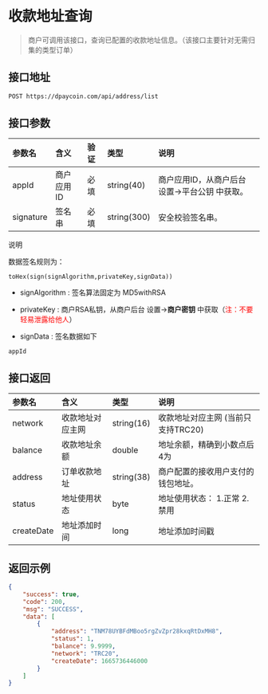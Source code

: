 # 收款地址查询

> 商户可调用该接口，查询已配置的收款地址信息。（该接口主要针对无需归集的类型订单）

## 接口地址

```bash
POST https://dpaycoin.com/api/address/list
```

## 接口参数

| 参数名    | 含义       | 验证 | 类型        | 说明                                           |
| :-------- | :--------- | :--- | :---------- | :--------------------------------------------- |
| appId     | 商户应用ID | 必填 | string(40)  | 商户应用ID，从商户后台 设置->平台公钥 中获取。 |
| signature | 签名串     | 必填 | string(300) | 安全校验签名串。                               |

说明

数据签名规则为：

```
toHex(sign(signAlgorithm,privateKey,signData))
```

- signAlgorithm : 签名算法固定为 MD5withRSA 

- privateKey : 商户RSA私钥，从商户后台 设置->**商户密钥** 中获取（<font color=red>注：不要轻易泄露给他人</font>）

- signData :  签名数据如下

```
appId
```


## 接口返回

| 参数名     | 含义             | 类型        | 说明                                                      |
| :--------- | :--------------- | :---------- | :-------------------------------------------------------- |
| network    | 收款地址对应主网 | string(16)  | 收款地址对应主网 (当前只支持TRC20)          |
| balance    | 收款地址余额     | double      | 地址余额，精确到小数点后4为                               |
| address    | 订单收款地址     | string(38) | 商户配置的接收用户支付的钱包地址。                        |
| status     | 地址使用状态     | byte | 地址使用状态： 1.正常  2.禁用 |
| createDate | 地址添加时间   | long        | 地址添加时间戳                                            |


## 返回示例

```json
{
    "success": true,
    "code": 200,
    "msg": "SUCCESS",
    "data": [
        {
            "address": "TNM78UYBFdMBoo5rgZvZpr28kxqRtDxMH8",
            "status": 1,
            "balance": 9.9999,
            "network": "TRC20",
            "createDate": 1665736446000
        }
    ]
}
```
